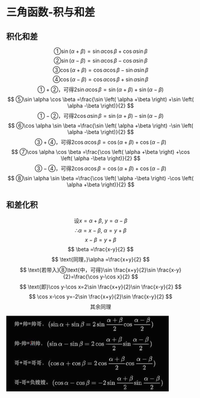 # 三角函数-积与和差

## 积化和差

$$
①\sin \left( \alpha +\beta \right) =\sin \alpha \cos \beta +\cos \alpha \sin \beta
$$
$$
②\sin \left( \alpha -\beta \right) =\sin \alpha \cos \beta -\cos \alpha \sin \beta
$$
$$
③\cos \left( \alpha +\beta \right) =\cos \alpha \cos \beta -\sin \alpha \sin \beta 
$$
$$
④\cos \left( \alpha -\beta \right) =\cos \alpha \cos \beta +\sin \alpha \sin \beta 
$$
$$
①+②\text{，可得2}\sin \alpha \cos \beta =\sin \left( \alpha +\beta \right) +\sin \left( \alpha -\beta \right) 
$$
$$
⑤\sin \alpha \cos \beta =\frac{\sin \left( \alpha +\beta \right) +\sin \left( \alpha -\beta \right)}{2}
$$
$$
①-②\text{，可得2}\cos \alpha \sin \beta =\sin \left( \alpha +\beta \right) -\sin \left( \alpha -\beta \right) 
$$
$$
⑥\cos \alpha \sin \beta =\frac{\sin \left( \alpha +\beta \right) -\sin \left( \alpha -\beta \right)}{2}
$$
$$
③+④\text{，可得2}\cos \alpha \cos \beta =\cos \left( \alpha +\beta \right) +\cos \left( \alpha -\beta \right) 
$$
$$
⑦\cos \alpha \cos \beta =\frac{\cos \left( \alpha +\beta \right) +\cos \left( \alpha -\beta \right)}{2}
$$
$$
③-④\text{，可得2}\cos \alpha \cos \beta =\cos \left( \alpha +\beta \right) +\cos \left( \alpha -\beta \right) 
$$
$$
⑧\sin \alpha \sin \beta =\frac{\cos \left( \alpha -\beta \right) -\cos \left( \alpha +\beta \right)}{2}
$$


## 和差化积
$$
\text{设}x=\alpha +\beta ,\ y=\alpha -\beta
$$
$$
∴\alpha =x-\beta ,\ \alpha =y+\beta 
$$
$$
x-\beta =y+\beta 
$$
$$
\beta =\frac{x-y}{2}
$$
$$
\text{同理，}\alpha =\frac{x+y}{2}
$$
$$
\text{若带入}⑧\text{中，可得}\sin \frac{x+y}{2}\sin \frac{x-y}{2}=\frac{\cos y-\cos x}{2}
$$
$$
\text{即}\cos y-\cos x=2\sin \frac{x+y}{2}\sin \frac{x-y}{2}
$$
$$
\cos x-\cos y=-2\sin \frac{x+y}{2}\sin \frac{x-y}{2}
$$
$$
\text{其余同理}
$$

 

<img src="assets/image-20220614151948073.png" alt="image-20220614151948073" style="zoom: 50%;" />
